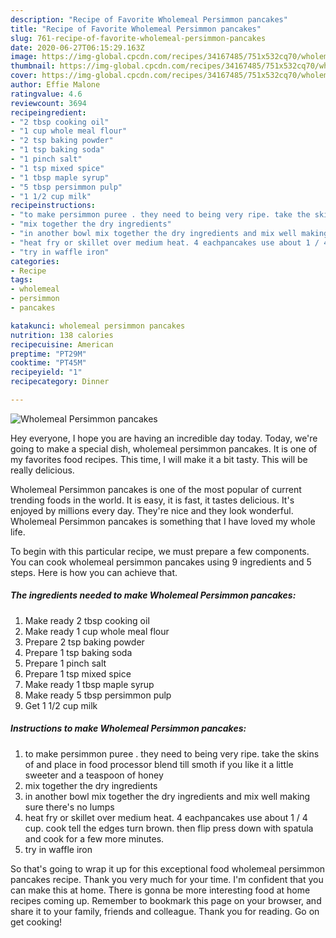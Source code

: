 ```yaml
---
description: "Recipe of Favorite Wholemeal Persimmon pancakes"
title: "Recipe of Favorite Wholemeal Persimmon pancakes"
slug: 761-recipe-of-favorite-wholemeal-persimmon-pancakes
date: 2020-06-27T06:15:29.163Z
image: https://img-global.cpcdn.com/recipes/34167485/751x532cq70/wholemeal-persimmon-pancakes-recipe-main-photo.jpg
thumbnail: https://img-global.cpcdn.com/recipes/34167485/751x532cq70/wholemeal-persimmon-pancakes-recipe-main-photo.jpg
cover: https://img-global.cpcdn.com/recipes/34167485/751x532cq70/wholemeal-persimmon-pancakes-recipe-main-photo.jpg
author: Effie Malone
ratingvalue: 4.6
reviewcount: 3694
recipeingredient:
- "2 tbsp cooking oil"
- "1 cup whole meal flour"
- "2 tsp baking powder"
- "1 tsp baking soda"
- "1 pinch salt"
- "1 tsp mixed spice"
- "1 tbsp maple syrup"
- "5 tbsp persimmon pulp"
- "1 1/2 cup milk"
recipeinstructions:
- "to make persimmon puree . they need to being very ripe. take the skins of and place in food processor blend till smoth if you like it a little sweeter and a teaspoon of honey"
- "mix together the dry ingredients"
- "in another bowl mix together the dry ingredients and mix well making sure there&#39;s no lumps"
- "heat fry or skillet over medium heat. 4 eachpancakes use about 1 / 4 cup. cook tell the edges turn brown. then flip press down with spatula and cook for a few more minutes."
- "try in waffle iron"
categories:
- Recipe
tags:
- wholemeal
- persimmon
- pancakes

katakunci: wholemeal persimmon pancakes 
nutrition: 138 calories
recipecuisine: American
preptime: "PT29M"
cooktime: "PT45M"
recipeyield: "1"
recipecategory: Dinner

---
```



![Wholemeal Persimmon pancakes](https://img-global.cpcdn.com/recipes/34167485/751x532cq70/wholemeal-persimmon-pancakes-recipe-main-photo.jpg)

Hey everyone, I hope you are having an incredible day today. Today, we're going to make a special dish, wholemeal persimmon pancakes. It is one of my favorites food recipes. This time, I will make it a bit tasty. This will be really delicious.

Wholemeal Persimmon pancakes is one of the most popular of current trending foods in the world. It is easy, it is fast, it tastes delicious. It's enjoyed by millions every day. They're nice and they look wonderful. Wholemeal Persimmon pancakes is something that I have loved my whole life.




To begin with this particular recipe, we must prepare a few components. You can cook wholemeal persimmon pancakes using 9 ingredients and 5 steps. Here is how you can achieve that.

<!--inarticleads1-->

##### The ingredients needed to make Wholemeal Persimmon pancakes:

1. Make ready 2 tbsp cooking oil
1. Make ready 1 cup whole meal flour
1. Prepare 2 tsp baking powder
1. Prepare 1 tsp baking soda
1. Prepare 1 pinch salt
1. Prepare 1 tsp mixed spice
1. Make ready 1 tbsp maple syrup
1. Make ready 5 tbsp persimmon pulp
1. Get 1 1/2 cup milk




<!--inarticleads2-->

##### Instructions to make Wholemeal Persimmon pancakes:

1. to make persimmon puree . they need to being very ripe. take the skins of and place in food processor blend till smoth if you like it a little sweeter and a teaspoon of honey
1. mix together the dry ingredients
1. in another bowl mix together the dry ingredients and mix well making sure there&#39;s no lumps
1. heat fry or skillet over medium heat. 4 eachpancakes use about 1 / 4 cup. cook tell the edges turn brown. then flip press down with spatula and cook for a few more minutes.
1. try in waffle iron




So that's going to wrap it up for this exceptional food wholemeal persimmon pancakes recipe. Thank you very much for your time. I'm confident that you can make this at home. There is gonna be more interesting food at home recipes coming up. Remember to bookmark this page on your browser, and share it to your family, friends and colleague. Thank you for reading. Go on get cooking!
